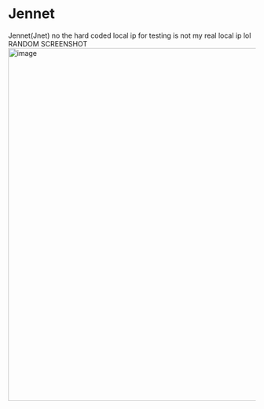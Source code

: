 # Jennet
 Jennet(Jnet)
no the hard coded local ip for testing is not my real local ip lol
RANDOM SCREENSHOT
<img width="1059" height="718" alt="image" src="https://github.com/user-attachments/assets/45f23ef3-959e-4d3b-8c02-c99b320a604c" />
